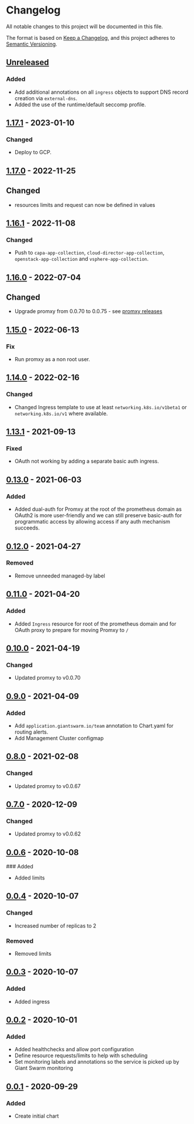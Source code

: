 # Changelog

All notable changes to this project will be documented in this file.

The format is based on [Keep a Changelog](https://keepachangelog.com/en/1.0.0/),
and this project adheres to [Semantic Versioning](https://semver.org/spec/v2.0.0.html).

## [Unreleased]

### Added

- Add additional annotations on all `ingress` objects to support DNS record creation via `external-dns`.
- Added the use of the runtime/default seccomp profile.

## [1.17.1] - 2023-01-10

### Changed

- Deploy to GCP.

## [1.17.0] - 2022-11-25

## Changed

- resources limits and request can now be defined in values

## [1.16.1] - 2022-11-08

### Changed

- Push to `capa-app-collection`, `cloud-director-app-collection`, `openstack-app-collection` and `vsphere-app-collection`.

## [1.16.0] - 2022-07-04

## Changed

- Upgrade promxy from 0.0.70 to 0.0.75 - see [promxy releases](https://github.com/jacksontj/promxy/releases)

## [1.15.0] - 2022-06-13

### Fix

- Run promxy as a non root user.

## [1.14.0] - 2022-02-16

### Changed

- Changed Ingress template to use at least `networking.k8s.io/v1beta1` or `networking.k8s.io/v1` where available.

## [1.13.1] - 2021-09-13

### Fixed

- OAuth not working by adding a separate basic auth ingress.

## [0.13.0] - 2021-06-03

### Added

- Added dual-auth for Promxy at the root of the prometheus domain as OAuth2 is
  more user-friendly and we can still preserve basic-auth for programmatic
  access by allowing access if any auth mechanism succeeds.

## [0.12.0] - 2021-04-27

### Removed

- Remove unneeded managed-by label

## [0.11.0] - 2021-04-20

### Added

- Added `Ingress` resource for root of the prometheus domain and for OAuth
  proxy to prepare for moving Promxy to `/`

## [0.10.0] - 2021-04-19

### Changed

- Updated promxy to v0.0.70

## [0.9.0] - 2021-04-09

### Added

- Add `application.giantswarm.io/team` annotation to Chart.yaml for routing
alerts.
- Add Management Cluster configmap

## [0.8.0] - 2021-02-08

### Changed

- Updated promxy to v0.0.67

## [0.7.0] - 2020-12-09

### Changed

- Updated promxy to v0.0.62

## [0.0.6] - 2020-10-08

### Added

- Added limits

## [0.0.4] - 2020-10-07

### Changed

- Increased number of replicas to 2

### Removed

- Removed limits

## [0.0.3] - 2020-10-07

### Added

- Added ingress

## [0.0.2] - 2020-10-01

### Added

- Added healthchecks and allow port configuration
- Define resource requests/limits to help with scheduling
- Set monitoring labels and annotations so the service is picked up by Giant Swarm monitoring

## [0.0.1] - 2020-09-29

### Added

- Create initial chart

[Unreleased]: https://github.com/giantswarm/promxy-app/compare/v1.17.1...HEAD
[1.17.1]: https://github.com/giantswarm/promxy-app/compare/v1.17.0...v1.17.1
[1.17.0]: https://github.com/giantswarm/promxy-app/compare/v1.16.1...v1.17.0
[1.16.1]: https://github.com/giantswarm/promxy-app/compare/v1.16.0...v1.16.1
[1.16.0]: https://github.com/giantswarm/promxy-app/compare/v1.15.0...v1.16.0
[1.15.0]: https://github.com/giantswarm/promxy-app/compare/v1.14.0...v1.15.0
[1.14.0]: https://github.com/giantswarm/promxy-app/compare/v1.13.1...v1.14.0
[1.13.1]: https://github.com/giantswarm/promxy-app/compare/v0.13.0...v1.13.1
[0.13.0]: https://github.com/giantswarm/promxy-app/compare/v0.12.0...v0.13.0
[0.12.0]: https://github.com/giantswarm/promxy-app/compare/v0.11.0...v0.12.0
[0.11.0]: https://github.com/giantswarm/promxy-app/compare/v0.10.0...v0.11.0
[0.10.0]: https://github.com/giantswarm/promxy-app/compare/v0.9.0...v0.10.0
[0.9.0]: https://github.com/giantswarm/promxy-app/compare/v0.8.0...v0.9.0
[0.8.0]: https://github.com/giantswarm/promxy-app/compare/v0.7.0...v0.8.0
[0.7.0]: https://github.com/giantswarm/promxy-app/compare/v0.0.6...v0.7.0
[0.0.6]: https://github.com/giantswarm/promxy-app/compare/v0.0.4...v0.0.6
[0.0.4]: https://github.com/giantswarm/promxy-app/compare/v0.0.3...v0.0.4
[0.0.3]: https://github.com/giantswarm/promxy-app/compare/v0.0.2...v0.0.3
[0.0.2]: https://github.com/giantswarm/promxy-app/compare/v0.0.1...v0.0.2
[0.0.1]: https://github.com/giantswarm/promxy-app/releases/tag/v0.0.1
